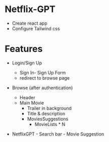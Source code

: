 
# Netflix-GPT

- Create react app
- Configure Tailwind css


# Features

- Login/Sign Up
   - Sign In- Sign Up Form
   - redirect to browse page

- Browse (after authentication)
   - Header
   - Main Movie
       - Trailer in background
       - Title & description
       - MoviesSuggestions
          - MovieLists * N

- NetflixGPT
       - Search bar
       - Movie Suggestion